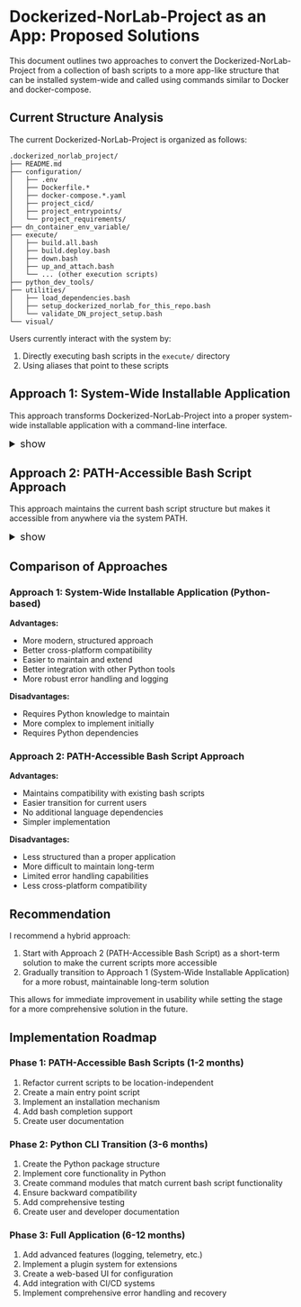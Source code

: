 
# Dockerized-NorLab-Project as an App: Proposed Solutions

This document outlines two approaches to convert the Dockerized-NorLab-Project from a collection of bash scripts to a more app-like structure that can be installed system-wide and called using commands similar to Docker and docker-compose.

## Current Structure Analysis

The current Dockerized-NorLab-Project is organized as follows:

```
.dockerized_norlab_project/
├── README.md
├── configuration/
│   ├── .env
│   ├── Dockerfile.*
│   ├── docker-compose.*.yaml
│   ├── project_cicd/
│   ├── project_entrypoints/
│   └── project_requirements/
├── dn_container_env_variable/
├── execute/
│   ├── build.all.bash
│   ├── build.deploy.bash
│   ├── down.bash
│   ├── up_and_attach.bash
│   └── ... (other execution scripts)
├── python_dev_tools/
├── utilities/
│   ├── load_dependencies.bash
│   ├── setup_dockerized_norlab_for_this_repo.bash
│   └── validate_DN_project_setup.bash
└── visual/
```

Users currently interact with the system by:
1. Directly executing bash scripts in the `execute/` directory
2. Using aliases that point to these scripts


## Approach 1: System-Wide Installable Application

This approach transforms Dockerized-NorLab-Project into a proper system-wide installable application with a command-line interface.

<details>
  <summary style="font-weight: normal;font-size: large;">show</summary>


### Implementation Plan

1. **Create a Python Package Structure**

```
dockerized-norlab-project/
├── README.md
├── setup.py
├── pyproject.toml
├── dockerized_norlab_project/
│   ├── __init__.py
│   ├── cli.py
│   ├── commands/
│   │   ├── __init__.py
│   │   ├── build.py
│   │   ├── up.py
│   │   ├── down.py
│   │   └── ... (other commands)
│   ├── core/
│   │   ├── __init__.py
│   │   ├── docker_utils.py
│   │   ├── config_manager.py
│   │   └── ... (other core modules)
│   └── templates/
│       ├── Dockerfile.*
│       ├── docker-compose.*.yaml
│       └── ... (other templates)
├── docker/
│   └── ... (docker-related files)
└── tests/
    └── ... (test files)
```

2. **Create a Command-Line Interface**

Use [_click_](https://click.palletsprojects.com/en/stable/) or _argparse_ to create a CLI that mimics the current bash script functionality:

```python
# dockerized_norlab_project/cli.py
import click
from dockerized_norlab_project.commands import build, up, down

@click.group()
def cli():
    """Dockerized-NorLab-Project CLI"""
    pass

cli.add_command(build.command)
cli.add_command(up.command)
cli.add_command(down.command)

if __name__ == "__main__":
    cli()
```

3. **Implement Command Modules**

Each command would implement the functionality of the corresponding bash script:

```python
# dockerized_norlab_project/commands/build.py
import click
from dockerized_norlab_project.core import docker_utils

@click.command("build")
@click.option("--multiarch", is_flag=True, help="Build for multiple architectures")
@click.option("--service", help="Specify service to build")
def command(multiarch, service):
    """Build Docker images for the project"""
    docker_utils.build_images(multiarch=multiarch, service=service)
```

4. **Setup Installation**

Configure `setup.py` to install the CLI command:

```python
from setuptools import setup, find_packages

setup(
    name="dockerized-norlab-project",
    version="0.1.0",
    packages=find_packages(),
    include_package_data=True,
    install_requires=[
        "click",
        "docker",
        "pyyaml",
    ],
    entry_points="""
        [console_scripts]
        dnp=dockerized_norlab_project.cli:cli
    """,
)
```

5. **User Configuration**

Create a configuration system that allows users to customize their project:

```
~/.config/dnp/
├── config.yaml
└── templates/
    └── ... (user-customized templates)
```

### Usage Example

After installation, users would interact with the system like this:

```bash
# Initialize a new project
dnp init my-project

# Build Docker images
dnp build --multiarch

# Start and attach to a container
dnp up --service develop

# Stop containers
dnp down
```

</details>  


## Approach 2: PATH-Accessible Bash Script Approach

This approach maintains the current bash script structure but makes it accessible from anywhere via the system PATH.

<details>
  <summary style="font-weight: normal;font-size: large;">show</summary>

### Requirements:
- [ ] path management
    - Case 1 › system wide:
      - via symlink `/usr/local/bin/dnp` → `/path/to/dockerized-norlab-project/src/bin/dnp`;
      - via `~/.bashrc` ← `PATH=${PATH}:${DNP_PATH}:${NBS_PATH}:${N2ST_PATH}`.
    - Case 2 › manual load: 
      - each super project can use optionally the env var `DNP_PATH`, `NBS_PATH` and `N2ST_PATH` define in `.env.super-project`.
- [ ] `python_dev_tools` package
  - [ ] rename to `dnp_dev_tools` 
  - [ ] move to `src/tools` (will go in repo `redleader962-research-codebase-tools`)
- [ ] a main entrypoint: `dnp` with command (`build`, `up`, `down`, `init`) linked to corresponding bash script
  - [ ] `dnp` need to executable 
  - [ ] `dnp` need to be in `PATH`
  - [ ] `dnp init` command to initialize a project, i.e., create the super project config files, (optional) register existing project
  - [ ] `dnp update` command to check DNP version, update cloned repo and execute a per version update script to modify project DNP config
  - [ ] a project dnp config discovery mechanism so that we can do `cd path/to/repo/ && dnp build` instead of `cd path/to/repo/ && dnp build path/to/repo/path/to/config`
  - [ ] `dnp config` command to check DNP project config
  - [ ] a DNP `installer.bash` with:
    - [ ] path install option step: system wide, add to `~/.bashrc` or skip
    - [ ] install *dockerized-norlab* requirement
    - [ ] a `--yes` flag
- [ ] `.env.super-project-name`
  - [ ] `DNP_VERSION` env variable set in each dnp project to validate compatibility
  - [ ] `DNP_PATH`, `NBS_PATH` and `N2ST_PATH` as a fallback for handling local install case
- [ ] a vagrant workflow for UX development
- [ ] N2ST bats testing tools 

### Implementation Plan

1. **Create a Standalone Package Structure**

```
user-super-project/
├── .dockerized_norlab_project
│   ├── README.md
│   ├── configuration/
│   │   ├── .env # This is the user side customizable DNP environment var
│   │   ├── project_cicd/
│   │   │   ├── dn_entrypoint.ci_test.bash
│   │   │   ├── run_ci_tests.pytest_main.bash
│   │   │   └── run_ci_tests.pytest_only_selected.bash
│   │   ├── project_entrypoints/
│   │   │   ├── dn_entrypoint.global.attach.callback.bash
│   │   │   ├── dn_entrypoint.global.init.callback.bash
│   │   │   ├── project-deploy/
│   │   │   └── project-develop/
│   │   ├── project_custom_install/
│   │   │   ├── python.requirements.txt
│   │   │   └── shell.custom_install.bash
│   │   ├── Dockerfile.project
│   │   ├── docker-compose.project.build.multiarch.yaml
│   │   ├── docker-compose.project.build.native.yaml
│   │   ├── docker-compose.project.run.darwin.yaml
│   │   ├── docker-compose.project.run.jetson.yaml
│   │   ├── docker-compose.project.run.linux-x86.yaml
│   │   └── docker-compose.project.run.slurm.yaml
│   └── dn_container_env_variable/ # Refenced by ignore files
│       └── .env.dn_expose_user_super_project # auto generated
├── src/
├── tests/
└── .env.user-super-project # generated by N2ST
```

```
dockerized-norlab-project/ # (standalone version)
├── src/
│   ├── bin/
│   │   ├── dnp # symlink to /usr/local/bin/dnp
│   │   └── dnp-completion.bash
│   ├── lib/ 
│   │   ├── commands/
│   │   │   ├── build.bash
│   │   │   ├── up.bash
│   │   │   ├── down.bash
│   │   │   ├── init.bash # project initialization
│   │   │   └── ... (other command scripts)
│   │   ├── core/
│   │   │   ├── execute/
│   │   │   │   ├── build.all.bash
│   │   │   │   ├── build.all.multiarch.bash
│   │   │   │   ├── down.bash
│   │   │   │   ├── build.all.bash
│   │   │   │   ├── build.all.multiarch.bash
│   │   │   │   ├── build.ci_tests.bash
│   │   │   │   ├── build.ci_tests.multiarch.bash
│   │   │   │   ├── build.deploy.bash
│   │   │   │   ├── build.develop.bash
│   │   │   │   ├── down.bash
│   │   │   │   ├── dryrun_and_config_test.all.bash
│   │   │   │   ├── dryrun_and_config_test.slurm.bash
│   │   │   │   ├── run.ci_tests.bash
│   │   │   │   ├── run.slurm.bash
│   │   │   │   ├── run_kill.slurm.bash
│   │   │   │   └── up_and_attach.bash
│   │   │   ├── utils/
│   │   │   │   ├── load_dependencies.bash
│   │   │   │   ├── setup_dockerized_norlab_for_this_repo.bash
│   │   │   │   ├── validate_DN_project_setup.bash
│   │   │   │   ├── dnp_execute_compose.bash
│   │   │   │   └── dn_entrypoint.python.bash
│   │   │   └── ... (other core scripts)
│   │   ├── docker/
│   │   │   ├── .env # This is the docker compose environment varariable file specific to DNP
│   │   │   ├── Dockerfile._project
│   │   │   ├── Dockerfile._ci-tests.multiarch
│   │   │   ├── Dockerfile._ci-tests.native
│   │   │   ├── Dockerfile._run-slurm
│   │   │   ├── docker-compose._project.build.multiarch.yaml
│   │   │   ├── docker-compose._project.build.native.yaml
│   │   │   ├── docker-compose._project.run.darwin.yaml
│   │   │   ├── docker-compose._project.run.jetson.yaml
│   │   │   ├── docker-compose._project.run.linux-x86.yaml
│   │   │   └── docker-compose._project.run.slurm.yaml
│   └── configuration_template/
│       ├── .env # This is the user customizable environment var
│       ├── project_cicd
│       │   ├── dn_entrypoint.ci_test.bash
│       │   ├── run_ci_tests.pytest_main.bash
│       │   └── run_ci_tests.pytest_only_selected.bash
│       ├── project_entrypoints
│       │   ├── dn_entrypoint.global.attach.callback.bash
│       │   ├── dn_entrypoint.global.init.callback.bash
│       │   ├── project-deploy
│       │   └── project-develop
│       ├── project_custom_install
│       │   ├── python.requirements.txt
│       │   └── shell.custom_install.bash
│       ├── Dockerfile.project
│       ├── docker-compose.project.build.multiarch.yaml
│       ├── docker-compose.project.build.native.yaml
│       ├── docker-compose.project.run.darwin.yaml
│       ├── docker-compose.project.run.jetson.yaml
│       ├── docker-compose.project.run.linux-x86.yaml
│       └── docker-compose.project.run.slurm.yaml
├── tests/
│   └── ... any N2ST bats tests 
├── user_super_project_mock/
│   └── ...
├── visual/
├── utilities
│   ├── @norlab-build-system
│   └── @norlab-shell-script-tools
├── install.bash
├── README.md
├── .dockerignore
├── .gitignore
└── .env.dockerized-norlab-project ← declare DNP, N2ST and NBS path 
```

2. **Create a Main Entry Point Script**

```bash
#!/bin/bash
# bin/dnp

# Determine the installation directory
DNP_INSTALL_DIR="$(dirname "$(dirname "$(readlink -f "$0")")")"
DNP_LIB_DIR="${DNP_INSTALL_DIR}/lib"

# Source common utilities
source "${DNP_LIB_DIR}/core/common.bash"

# Parse command
COMMAND="$1"
shift

case "${COMMAND}" in
    build)
        source "${DNP_LIB_DIR}/commands/build.bash"
        dnp::build "$@"
        ;;
    up)
        source "${DNP_LIB_DIR}/commands/up.bash"
        dnp::up "$@"
        ;;
    down)
        source "${DNP_LIB_DIR}/commands/down.bash"
        dnp::down "$@"
        ;;
    # ... other commands
    help)
        dnp::show_help
        ;;
    *)
        echo "Unknown command: ${COMMAND}"
        dnp::show_help
        exit 1
        ;;
esac
```

3. **Implement Command Scripts**

Each command script would implement the functionality of the corresponding current bash script:

```bash
#!/bin/bash
# lib/commands/build.bash

function dnp::build() {
    # Parse options
    local MULTIARCH=false
    local SERVICE=""
    
    while [[ $# -gt 0 ]]; do
        case "$1" in
            --multiarch)
                MULTIARCH=true
                shift
                ;;
            --service)
                SERVICE="$2"
                shift 2
                ;;
            # ... other options
        esac
    done
    
    # Execute build logic
    if [[ "${MULTIARCH}" == true ]]; then
        # Build for multiple architectures
        source "${DNP_LIB_DIR}/core/docker_utils.bash"
        dnp::docker_build_multiarch "${SERVICE}"
    else
        # Build for native architecture
        source "${DNP_LIB_DIR}/core/docker_utils.bash"
        dnp::docker_build_native "${SERVICE}"
    fi
}
```

4. **Installation Script**

Create an installation script that:
- Copies files to a system directory (e.g., `/usr/local/`)
- Adds the bin directory to PATH
- Sets up bash completion

```bash
#!/bin/bash
# install.sh

# Default installation directory
INSTALL_DIR="/usr/local"

# Parse options
while [[ $# -gt 0 ]]; do
    case "$1" in
        --prefix)
            INSTALL_DIR="$2"
            shift 2
            ;;
        # ... other options
    esac
done

# Create directories
mkdir -p "${INSTALL_DIR}/bin"
mkdir -p "${INSTALL_DIR}/lib/dnp"
mkdir -p "${INSTALL_DIR}/share/doc/dnp"

# Copy files
cp -r bin/* "${INSTALL_DIR}/bin/"
cp -r lib/* "${INSTALL_DIR}/lib/dnp/"
cp -r share/* "${INSTALL_DIR}/share/"

# Make scripts executable
chmod +x "${INSTALL_DIR}/bin/dnp"

echo "Dockerized-NorLab-Project installed to ${INSTALL_DIR}"
echo "Make sure ${INSTALL_DIR}/bin is in your PATH"
```


### Usage Example

After installation, users would interact with the system like this:

```bash
# Initialize a new project
cd ~/pat/to/my/project
dnp init my-project

# Build Docker images
dnp build --multiarch

# Start and attach to a container
dnp up --service develop

# Stop containers
dnp down
```

</details>  

## Comparison of Approaches

### Approach 1: System-Wide Installable Application (Python-based)

**Advantages:**
- More modern, structured approach
- Better cross-platform compatibility
- Easier to maintain and extend
- Better integration with other Python tools
- More robust error handling and logging

**Disadvantages:**
- Requires Python knowledge to maintain
- More complex to implement initially
- Requires Python dependencies

### Approach 2: PATH-Accessible Bash Script Approach

**Advantages:**
- Maintains compatibility with existing bash scripts
- Easier transition for current users
- No additional language dependencies
- Simpler implementation

**Disadvantages:**
- Less structured than a proper application
- More difficult to maintain long-term
- Limited error handling capabilities
- Less cross-platform compatibility

## Recommendation

I recommend a hybrid approach:

1. Start with Approach 2 (PATH-Accessible Bash Script) as a short-term solution to make the current scripts more accessible
2. Gradually transition to Approach 1 (System-Wide Installable Application) for a more robust, maintainable long-term solution

This allows for immediate improvement in usability while setting the stage for a more comprehensive solution in the future.

## Implementation Roadmap

### Phase 1: PATH-Accessible Bash Scripts (1-2 months)
1. Refactor current scripts to be location-independent
2. Create a main entry point script
3. Implement an installation mechanism
4. Add bash completion support
5. Create user documentation

### Phase 2: Python CLI Transition (3-6 months)
1. Create the Python package structure
2. Implement core functionality in Python
3. Create command modules that match current bash script functionality
4. Ensure backward compatibility
5. Add comprehensive testing
6. Create user and developer documentation

### Phase 3: Full Application (6-12 months)
1. Add advanced features (logging, telemetry, etc.)
2. Implement a plugin system for extensions
3. Create a web-based UI for configuration
4. Add integration with CI/CD systems
5. Implement comprehensive error handling and recovery
